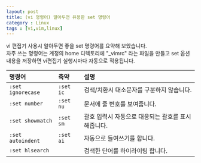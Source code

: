 ```yaml
---
layout: post
title: (vi 명령어) 알아두면 유용한 set 명령어
category : Linux
tags : [vi,vim,linux]
---
```


vi 편집기 사용시 알아두면 좋을 set 명령어를 요약해 보았습니다.    
자주 쓰는 명령어는 계정의 home 디렉토리에 "_vimrc" 라는 파일을 만들고 set 옵션 내용을 저장하면 vi편집기 실행시마다 자동으로 적용됩니다.

|명령어|축약|설명|
|:----|:----|:----|
|`:set ignorecase`|`:set ic`|검색/치환시 대소문자를 구분하지 않습니다.|
|`:set number`|`:set nu`|문서에 줄 번호를 보여줍니다.|
|`:set showmatch`|`:set sm`|괄호 입력시 자동으로 대응되는 괄호를 표시해줍니다.|
|`:set autoindent`|`:set ai`|자동으로 들여쓰기를 합니다.|
|`:set hlsearch`||검색한 단어를 하이라이팅 합니다.|
